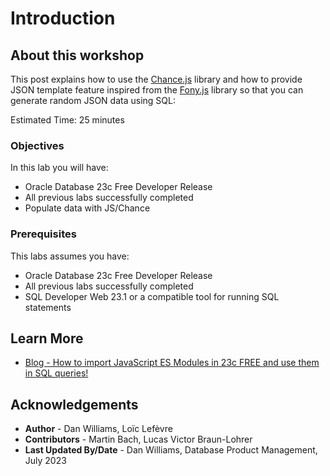 <!-- # Get up and running using Chance with JS with 23c Free -->
# Introduction 
## About this workshop

This post explains how to use the [Chance.js](https://www.jsdelivr.com/package/npm/chance) library and how to provide JSON template feature inspired from the [Fony.js](https://github.com/captainsafia/fony) library so that you can generate random JSON data using SQL:

Estimated Time: 25 minutes 

### Objectives 

In this lab you will have: 
* Oracle Database 23c Free Developer Release
* All previous labs successfully completed
* Populate data with JS/Chance 

### Prerequisites 

This labs assumes you have: 
* Oracle Database 23c Free Developer Release
* All previous labs successfully completed 
* SQL Developer Web 23.1 or a compatible tool for running SQL statements

## Learn More

* [Blog - How to import JavaScript ES Modules in 23c FREE and use them in SQL queries!](https://blogs.oracle.com/developers/post/how-to-import-javascript-es-modules-in-23c-free-and-use-them-in-sql-queries)

## Acknowledgements
* **Author** - Dan Williams, Loïc Lefèvre 
* **Contributors** - Martin Bach, Lucas Victor Braun-Lohrer
* **Last Updated By/Date** - Dan Williams, Database Product Management, July 2023
